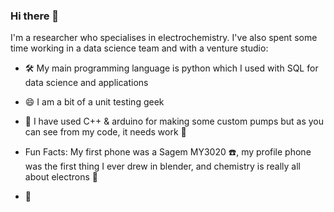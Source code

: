 ### Hi there 👋
I'm a researcher who specialises in electrochemistry. I've also spent some time working in a data science team and with a venture studio:
- 🛠️ My main programming language is python which I used with SQL for data science and applications
- 😄 I am a bit of a unit testing geek
- 🌱 I have used C++ & arduino for making some custom pumps but as you can see from my code, it needs work 🤖

- Fun Facts: My first phone was a Sagem MY3020 ☎️, my profile phone was the first thing I ever drew in blender, and chemistry is really all about electrons 🧪

- 🖖
<!--
- 📫 How to reach me: https://glowe691.github.io/DrGLowe/
**glowe691/glowe691** is a ✨ _special_ ✨ repository because its `README.md` (this file) appears on your GitHub profile.
- 🌱 I am starting to play with golang and Julia
- 🔋 I am hope to use electrochemistry, data science and programming for sustianabile chemistry projects ♻️
Here are some ideas to get you started:

- 🔭 I’m currently working on ...
- 👯 I’m looking to collaborate on ...
- 🤔 I’m looking for help with ...
- 💬 Ask me about ...
- 📫 How to reach me: ...
- 😄 Pronouns: ...
- ⚡ Fun fact: ...
-->
